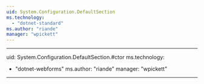 ```yaml
---
uid: System.Configuration.DefaultSection
ms.technology: 
  - "dotnet-standard"
ms.author: "riande"
manager: "wpickett"
---
```


---
uid: System.Configuration.DefaultSection.#ctor
ms.technology: 
  - "dotnet-webforms"
ms.author: "riande"
manager: "wpickett"
---
